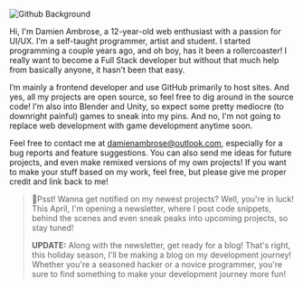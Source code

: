 
![Github Background](https://user-images.githubusercontent.com/89913900/134547235-d4c7c144-0656-4468-8fad-8e9361e6a180.png)
<p>Hi, I'm Damien Ambrose, a 12-year-old web enthusiast with a passion for UI/UX. I'm a self-taught programmer, artist and student. I started programming a couple years ago, and oh boy, has it been a rollercoaster! I really want to become a Full Stack developer but without that much help from basically anyone, it hasn’t been that easy. 

 I’m mainly a frontend developer and use GitHub primarily to host sites. And yes, all my projects are open source, so feel free to dig around in the source code! I’m also into Blender and Unity, so expect some pretty mediocre (to downright painful) games to sneak into my pins. And no, I'm not going to replace web development with game development anytime soon.


 Feel free to contact me at <a href="#">damienambrose@outlook.com</a>, especially for a bug reports and feature suggestions. You can also send me ideas for future projects, and even make remixed versions of my own projects! If you want to make your stuff based on my work, feel free, but please give me proper credit and link back to me!

<p>


 <blockquote> 

🚨Psst! Wanna get notified on my newest projects? Well, you're in luck! This April, I'm opening a newsletter, where I post code snippets, behind the scenes and even sneak peaks into upcoming projects, so stay tuned!


  <b>UPDATE:</b> Along with the newsletter, get ready for a blog! That's right, this holiday season, I'll be making a blog on my development journey! Whether you're a seasoned hacker or a novice programmer, you're sure to find something to make your development journey more fun!
 </blockquote>
